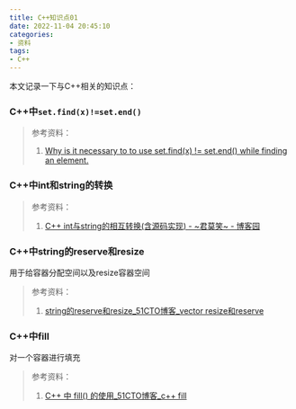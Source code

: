 ```yaml
---
title: C++知识点01
date: 2022-11-04 20:45:10
categories:
- 资料
tags:
- C++
---
```


本文记录一下与C++相关的知识点：
<!--more-->

### C++中`set.find(x)!=set.end()`

> 参考资料：
> 1.  [Why is it necessary to to use set.find(x) != set.end() while finding an element.](https://stackoverflow.com/questions/45119362/why-is-it-necessary-to-to-use-set-findx-set-end-while-finding-an-element)

### C++中int和string的转换
> 参考资料：
> 1. [C++ int与string的相互转换(含源码实现) - ~君莫笑~ - 博客园](https://www.cnblogs.com/smile233/p/8379802.html)


### C++中string的reserve和resize
用于给容器分配空间以及resize容器空间
> 参考资料：
> 1. [string的reserve和resize_51CTO博客_vector resize和reserve](https://blog.51cto.com/u_15127568/3455526)


### C++中fill
对一个容器进行填充
> 参考资料：
> 1. [C++ 中 fill() 的使用_51CTO博客_c++ fill](https://blog.51cto.com/lawsonabs/3011028)